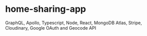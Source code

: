 # home-sharing-app
GraphQL, Apollo, Typescript, Node, React, MongoDB Atlas, Stripe, Cloudinary, Google OAuth and Geocode API
